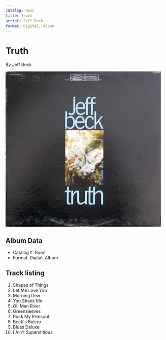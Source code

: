 ```yaml
---
catalog: Roon
title: Truth
artist: Jeff Beck
format: Digital, Album
---
```


# Truth

By Jeff Beck

![](../../assets/albumcovers/Jeff_Beck-Truth.png)

## Album Data

- Catalog #: Roon
- Format: Digital, Album


## Track listing


1. Shapes of Things
2. Let Me Love You
3. Morning Dew
4. You Shook Me
5. Ol' Man River
6. Greensleeves
7. Rock My Plimsoul
8. Beck's Bolero
9. Blues Deluxe
10. I Ain't Superstitious

